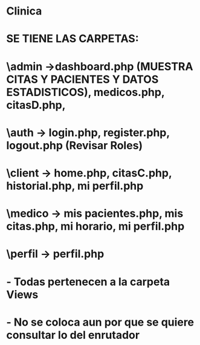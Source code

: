 # Clinica

# SE TIENE LAS CARPETAS:

# \admin ->dashboard.php (MUESTRA CITAS Y PACIENTES Y DATOS ESTADISTICOS), medicos.php, citasD.php,

# \auth -> login.php, register.php, logout.php (Revisar Roles)

# \client -> home.php, citasC.php, historial.php, mi perfil.php

# \medico -> mis pacientes.php, mis citas.php, mi horario, mi perfil.php

# \perfil -> perfil.php

# - Todas pertenecen a la carpeta Views

# - No se coloca aun por que se quiere consultar lo del enrutador
